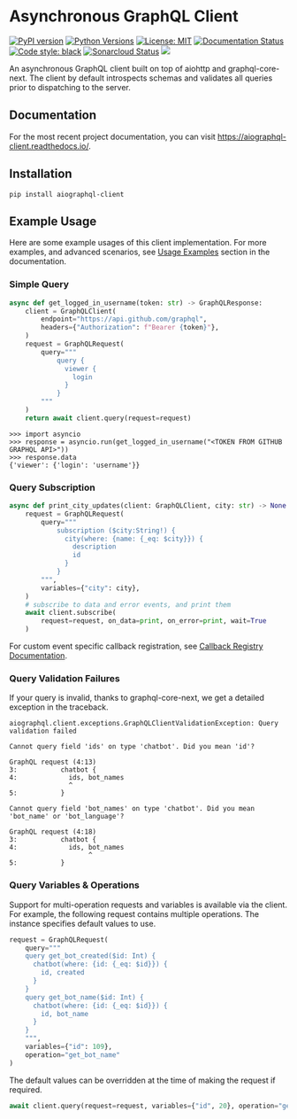 # Asynchronous GraphQL Client
[![PyPI version](https://badge.fury.io/py/aiographql-client.svg)](https://badge.fury.io/py/aiographql-client)
[![Python Versions](https://img.shields.io/pypi/pyversions/aiographql-client)](https://pypi.org/project/aiographql-client/)
[![License: MIT](https://img.shields.io/badge/License-MIT-yellow.svg)](https://opensource.org/licenses/MIT)
[![Documentation Status](https://readthedocs.org/projects/aiographql-client/badge/?version=latest)](https://aiographql-client.readthedocs.io/en/latest/?badge=latest)
[![Code style: black](https://img.shields.io/badge/code%20style-black-000000.svg)](https://github.com/psf/black)
[![Sonarcloud Status](https://sonarcloud.io/api/project_badges/measure?project=twyla-ai_aiographql-client&metric=alert_status)](https://sonarcloud.io/dashboard?id=twyla-ai_aiographql-client)
[![](https://github.com/twyla-ai/aiographql-client/workflows/Test%20Suite/badge.svg)](https://github.com/twyla-ai/aiographql-client/actions?query=workflow%3A%22Test+Suite%22)

An asynchronous GraphQL client built on top of aiohttp and graphql-core-next. The client by default introspects schemas and validates all queries prior to dispatching to the server.

## Documentation

For the most recent project documentation, you can visit https://aiographql-client.readthedocs.io/.

## Installation
`pip install aiographql-client`

## Example Usage
Here are some example usages of this client implementation. For more examples, and advanced scenarios, 
see [Usage Examples](https://aiographql-client.readthedocs.io/en/latest/examples.html) section in 
the documentation.

### Simple Query
```py
async def get_logged_in_username(token: str) -> GraphQLResponse:
    client = GraphQLClient(
        endpoint="https://api.github.com/graphql",
        headers={"Authorization": f"Bearer {token}"},
    )
    request = GraphQLRequest(
        query="""
            query {
              viewer {
                login
              }
            }
        """
    )
    return await client.query(request=request)
```

```console
>>> import asyncio
>>> response = asyncio.run(get_logged_in_username("<TOKEN FROM GITHUB GRAPHQL API>"))
>>> response.data
{'viewer': {'login': 'username'}}
```

### Query Subscription
```py
async def print_city_updates(client: GraphQLClient, city: str) -> None:
    request = GraphQLRequest(
        query="""
            subscription ($city:String!) {
              city(where: {name: {_eq: $city}}) {
                description
                id
              }
            }
        """,
        variables={"city": city},
    )
    # subscribe to data and error events, and print them
    await client.subscribe(
        request=request, on_data=print, on_error=print, wait=True
    )
```

For custom event specific callback registration, see [Callback Registry Documentation](https://aiographql-client.readthedocs.io/en/latest/examples.html#callback-registry).

### Query Validation Failures
If your query is invalid, thanks to graphql-core-next, we get a detailed exception in the traceback.

```
aiographql.client.exceptions.GraphQLClientValidationException: Query validation failed

Cannot query field 'ids' on type 'chatbot'. Did you mean 'id'?

GraphQL request (4:13)
3:           chatbot {
4:             ids, bot_names
               ^
5:           }

Cannot query field 'bot_names' on type 'chatbot'. Did you mean 'bot_name' or 'bot_language'?

GraphQL request (4:18)
3:           chatbot {
4:             ids, bot_names
                    ^
5:           }

```

### Query Variables & Operations
Support for multi-operation requests and variables is available via the client. For example,
the following request contains multiple operations. The instance specifies default values to use.

```py
request = GraphQLRequest(
    query="""
    query get_bot_created($id: Int) {
      chatbot(where: {id: {_eq: $id}}) {
        id, created
      }
    }
    query get_bot_name($id: Int) {
      chatbot(where: {id: {_eq: $id}}) {
        id, bot_name
      }
    }
    """,
    variables={"id": 109},
    operation="get_bot_name"
)
```

The default values can be overridden at the time of making the request if required. 

```py
await client.query(request=request, variables={"id", 20}, operation="get_bot_created")
```
